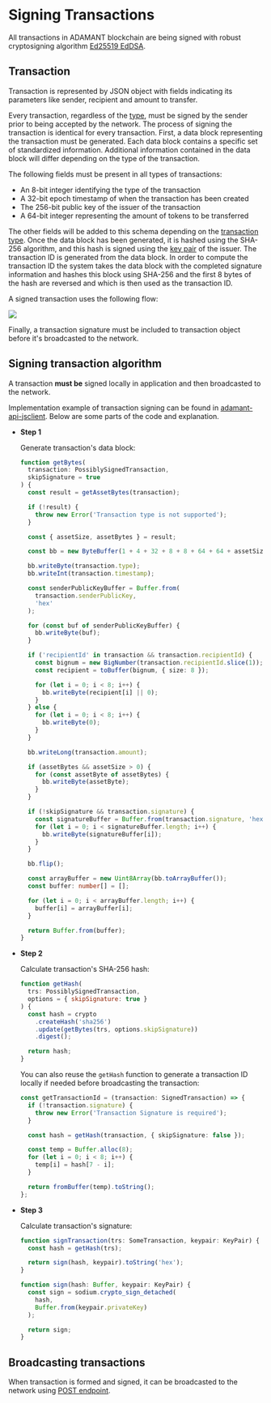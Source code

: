 # Signing Transactions

All transactions in ADAMANT blockchain are being signed with robust cryptosigning algorithm [Ed25519 EdDSA](https://tools.ietf.org/html/rfc8032).

## Transaction

Transaction is represented by JSON object with fields indicating its parameters like sender, recipient and amount to transfer.

Every transaction, regardless of the [type](/api-types/transaction-types.md), must be signed by the sender prior to being accepted by the network. The process of signing the transaction is identical for every transaction. First, a data block representing the transaction must be generated. Each data block contains a specific set of standardized information. Additional information contained in the data block will differ depending on the type of the transaction.

The following fields must be present in all types of transactions:

- An 8-bit integer identifying the type of the transaction
- A 32-bit epoch timestamp of when the transaction has been created
- The 256-bit public key of the issuer of the transaction
- A 64-bit integer representing the amount of tokens to be transferred

The other fields will be added to this schema depending on the [transaction type](/api-types/transaction-types.md). Once the data block has been generated, it is hashed using the SHA-256 algorithm, and this hash is signed using the [key pair](/essentials/generating-account.md) of the issuer. The transaction ID is generated from the data block. In order to compute the transaction ID the system takes the data block with the completed signature information and hashes this block using SHA-256 and the first 8 bytes of the hash are reversed and which is then used as the transaction ID.

A signed transaction uses the following flow:

<img src="/images/sign.png"/>

Finally, a transaction signature must be included to transaction object before it's broadcasted to the network.

## Signing transaction algorithm

A transaction **must be** signed locally in application and then broadcasted to the network.

Implementation example of transaction signing can be found in [adamant-api-jsclient](https://github.com/Adamant-im/adamant-api-jsclient/blob/master/src/helpers/transactions/hash.ts). Below are some parts of the code and explanation.

- **Step 1**

  Generate transaction's data block:

  ```ts
  function getBytes(
    transaction: PossiblySignedTransaction,
    skipSignature = true
  ) {
    const result = getAssetBytes(transaction);

    if (!result) {
      throw new Error('Transaction type is not supported');
    }

    const { assetSize, assetBytes } = result;

    const bb = new ByteBuffer(1 + 4 + 32 + 8 + 8 + 64 + 64 + assetSize, true);

    bb.writeByte(transaction.type);
    bb.writeInt(transaction.timestamp);

    const senderPublicKeyBuffer = Buffer.from(
      transaction.senderPublicKey,
      'hex'
    );

    for (const buf of senderPublicKeyBuffer) {
      bb.writeByte(buf);
    }

    if ('recipientId' in transaction && transaction.recipientId) {
      const bignum = new BigNumber(transaction.recipientId.slice(1));
      const recipient = toBuffer(bignum, { size: 8 });

      for (let i = 0; i < 8; i++) {
        bb.writeByte(recipient[i] || 0);
      }
    } else {
      for (let i = 0; i < 8; i++) {
        bb.writeByte(0);
      }
    }

    bb.writeLong(transaction.amount);

    if (assetBytes && assetSize > 0) {
      for (const assetByte of assetBytes) {
        bb.writeByte(assetByte);
      }
    }

    if (!skipSignature && transaction.signature) {
      const signatureBuffer = Buffer.from(transaction.signature, 'hex');
      for (let i = 0; i < signatureBuffer.length; i++) {
        bb.writeByte(signatureBuffer[i]);
      }
    }

    bb.flip();

    const arrayBuffer = new Uint8Array(bb.toArrayBuffer());
    const buffer: number[] = [];

    for (let i = 0; i < arrayBuffer.length; i++) {
      buffer[i] = arrayBuffer[i];
    }

    return Buffer.from(buffer);
  }
  ```

- **Step 2**

  Calculate transaction's SHA-256 hash:

  ```js
  function getHash(
    trs: PossiblySignedTransaction,
    options = { skipSignature: true }
  ) {
    const hash = crypto
      .createHash('sha256')
      .update(getBytes(trs, options.skipSignature))
      .digest();

    return hash;
  }
  ```

  You can also reuse the `getHash` function to generate a transaction ID locally if needed before broadcasting the transaction:

  ```ts
  const getTransactionId = (transaction: SignedTransaction) => {
    if (!transaction.signature) {
      throw new Error('Transaction Signature is required');
    }

    const hash = getHash(transaction, { skipSignature: false });

    const temp = Buffer.alloc(8);
    for (let i = 0; i < 8; i++) {
      temp[i] = hash[7 - i];
    }

    return fromBuffer(temp).toString();
  };
  ```

- **Step 3**

  Calculate transaction's signature:

  ```ts
  function signTransaction(trs: SomeTransaction, keypair: KeyPair) {
    const hash = getHash(trs);

    return sign(hash, keypair).toString('hex');
  }

  function sign(hash: Buffer, keypair: KeyPair) {
    const sign = sodium.crypto_sign_detached(
      hash,
      Buffer.from(keypair.privateKey)
    );

    return sign;
  }
  ```

## Broadcasting transactions

When transaction is formed and signed, it can be broadcasted to the network using [POST endpoint](/api-endpoints/transactions.md#register-transaction).

